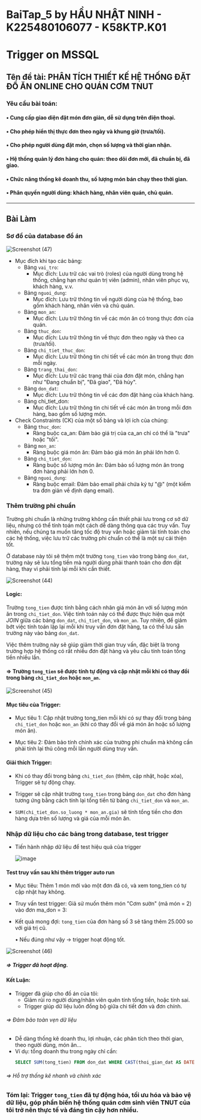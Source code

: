 # BaiTap_5 by HẦU NHẬT NINH - K225480106077 - K58KTP.K01
# Trigger on MSSQL
## Tên đề tài: PHÂN TÍCH THIẾT KẾ HỆ THỐNG ĐẶT ĐỒ ĂN ONLINE CHO QUÁN CƠM TNUT
### Yêu cầu bài toán:
#### •	Cung cấp giao diện đặt món đơn giản, dễ sử dụng trên điện thoại.
#### •	Cho phép hiển thị thực đơn theo ngày và khung giờ (trưa/tối).
#### •	Cho phép người dùng đặt món, chọn số lượng và thời gian nhận.
#### •	Hệ thống quản lý đơn hàng cho quán: theo dõi đơn mới, đã chuẩn bị, đã giao.
#### •	Chức năng thống kê doanh thu, số lượng món bán chạy theo thời gian.
#### •	Phân quyền người dùng: khách hàng, nhân viên quán, chủ quán.
---
## Bài Làm
### Sơ đồ của database đồ án

   ![Screenshot (47)](https://github.com/user-attachments/assets/e5317a90-445a-4136-b04e-633ad745ba6d)

- Mục đích khi tạo các bảng:
   - Bảng ```vai_tro```:
     - Mục đích: Lưu trữ các vai trò (roles) của người dùng trong hệ thống, chẳng hạn như quản trị viên (admin), nhân viên phục vụ, khách hàng, v.v.
   - Bảng ```nguoi_dung```:
     - Mục đích: Lưu trữ thông tin về người dùng của hệ thống, bao gồm khách hàng, nhân viên và chủ quán.
   - Bảng ```mon_an```:        
     - Mục đích: Lưu trữ thông tin về các món ăn có trong thực đơn của quán.
   - Bảng ```thuc_don```:
     - Mục đích: Lưu trữ thông tin về thực đơn theo ngày và theo ca (trưa/tối).
   - Bảng ```chi_tiet_thuc_don```:
     - Mục đích: Lưu trữ thông tin chi tiết về các món ăn trong thực đơn mỗi ngày.    
   - Bảng ```trang_thai_don```:
     - Mục đích: Lưu trữ các trạng thái của đơn đặt món, chẳng hạn như "Đang chuẩn bị", "Đã giao", "Đã hủy".
   - Bảng ```don_dat```:
     - Mục đích: Lưu trữ thông tin về các đơn đặt hàng của khách hàng.
   - Bảng chi_tiet_don:
     - Mục đích: Lưu trữ thông tin chi tiết về các món ăn trong mỗi đơn hàng, bao gồm số lượng món.    
 - Check Constraints (CK) của một số bảng và lợi ích của chúng:
   - Bảng ```thuc_don```:
     - Ràng buộc ca_an: Đảm bảo giá trị của ca_an chỉ có thể là "trưa" hoặc "tối".
   - Bảng ```mon_an```:
	  - Ràng buộc giá món ăn: Đảm bảo giá món ăn phải lớn hơn 0.
   - Bảng ```chi_tiet_don```:
     - Ràng buộc số lượng món ăn: Đảm bảo số lượng món ăn trong đơn hàng phải lớn hơn 0.
   - Bảng ```nguoi_dung```:
     - Ràng buộc email: Đảm bảo email phải chứa ký tự "@" (một kiểm tra đơn giản về định dạng email).
### Thêm trường phi chuẩn

  Trường phi chuẩn là những trường không cần thiết phải lưu trong cơ sở dữ liệu, nhưng có thể tính toán một cách dễ dàng thông qua các truy vấn. Tuy nhiên, nếu chúng ta muốn tăng tốc độ truy vấn hoặc giảm tải tính toán cho các hệ thống, việc lưu trữ các trường phi chuẩn có thể là một sự cải thiện tốt.
  
  Ở database này tôi sẽ thêm một trường ```tong_tien``` vào trong bảng ```don_dat```, trường này sẽ lưu tổng tiền mà người dùng phải thanh toán cho đơn đặt hàng, thay vì phải tính lại mỗi khi cần thiết.

  ![Screenshot (44)](https://github.com/user-attachments/assets/4bf901e6-4d25-407b-bfcd-becb304665c8)

  #### Logic:

  Trường ```tong_tien``` được tính bằng cách nhân giá món ăn với số lượng món ăn trong ```chi_tiet_don```. Việc tính toán này có thể được thực hiện qua một *JOIN* giữa các bảng ```don_dat```, ```chi_tiet_don```, và ```mon_an```. Tuy nhiên, để giảm bớt việc tính toán lặp lại mỗi khi truy vấn đơn đặt hàng, ta có thể lưu sẵn trường này vào bảng ```don_dat```.

  Việc thêm trường này sẽ giúp giảm thời gian truy vấn, đặc biệt là trong trường hợp hệ thống có rất nhiều đơn đặt hàng và yêu cầu tính toán tổng tiền nhiều lần. 

  #### => Trường ```tong_tien``` sẽ được tính tự động và cập nhật mỗi khi có thay đổi trong bảng ```chi_tiet_don``` hoặc ```mon_an```.

  ![Screenshot (45)](https://github.com/user-attachments/assets/b762b903-d117-4b72-8255-e95f811fa22a)

  #### Mục tiêu của Trigger:

   - Mục tiêu 1: Cập nhật trường tong_tien mỗi khi có sự thay đổi trong bảng ```chi_tiet_don``` hoặc ```mon_an``` (khi có thay đổi về giá món ăn hoặc số lượng món ăn).

   - Mục tiêu 2: Đảm bảo tính chính xác của trường phi chuẩn mà không cần phải tính lại thủ công mỗi lần người dùng truy vấn.
     
  #### Giải thích Trigger:

   - Khi có thay đổi trong bảng ```chi_tiet_don``` (thêm, cập nhật, hoặc xóa), Trigger sẽ tự động chạy.

   - Trigger sẽ cập nhật trường ```tong_tien``` trong bảng ```don_dat``` cho đơn hàng tương ứng bằng cách tính lại tổng tiền từ bảng ```chi_tiet_don``` và ```mon_an```.

   - ``` SUM(chi_tiet_don.so_luong * mon_an.gia) ``` sẽ tính tổng tiền cho đơn hàng dựa trên số lượng và giá của mỗi món ăn.


### Nhập dữ liệu cho các bảng trong database, test trigger
- Tiến hành nhập dữ liệu để test hiệu quả của trigger
  
  ![image](https://github.com/user-attachments/assets/7e2bec02-8c49-4fd2-9a1e-38388311a1d8)


#### Test truy vấn sau khi thêm trigger auto run
- Mục tiêu: Thêm 1 món mới vào một đơn đã có, và xem tong_tien có tự cập nhật hay không.
- Truy vấn test trigger: Giả sử muốn thêm món "Cơm sườn" (mã món = 2) vào đơn ma_don = 3:
- Kết quả mong đợi:
   ```tong_tien``` của đơn hàng số 3 sẽ tăng thêm 25.000 so với giá trị cũ.
  
  • Nếu đúng như vậy → trigger hoạt động tốt.
   
![Screenshot (46)](https://github.com/user-attachments/assets/35ed2785-6b32-4af8-af0a-f22cb6dda7f3)

##### => Trigger đã hoạt động.

#### Kết Luận:
- Trigger đã giúp cho đồ án của tôi:
  - Giảm rủi ro người dùng/nhân viên quên tính tổng tiền, hoặc tính sai.
  - Trigger giúp dữ liệu luôn đồng bộ giữa chi tiết đơn và đơn chính.
###### => Đảm bảo toàn vẹn dữ liệu 

- Dễ dàng thống kê doanh thu, lợi nhuận, các phân tích theo thời gian, theo người dùng, món ăn...
- Ví dụ: tổng doanh thu trong ngày chỉ cần:
   ```sql
   SELECT SUM(tong_tien) FROM don_dat WHERE CAST(thoi_gian_dat AS DATE) = 'yy-mm-dd';
   
###### => Hỗ trợ thống kê nhanh và chính xác 
  
### Tóm lại: Trigger ```tong_tien``` đã tự động hóa, tối ưu hóa và bảo vệ dữ liệu, góp phần biến hệ thống quán cơm sinh viên TNUT của tôi trở nên thực tế và đáng tin cậy hơn nhiều.



